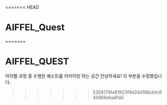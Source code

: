 <<<<<<< HEAD
# AIFFEL_Quest
=======
# AIFFEL_QUEST
아이펠 과정 중 수행한 퀘스트를 아카이빙 하는 공간
안녕하세요! 이 부분을 수정했습니다.
>>>>>>> 5328179fa81923f9d24d188cbfc845888eba81a5
